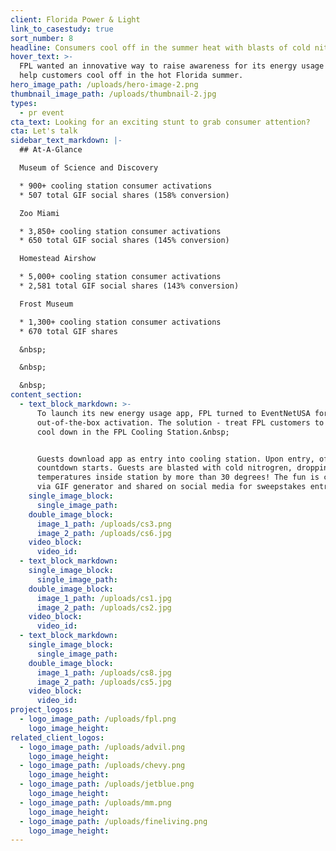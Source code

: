 ```yaml
---
client: Florida Power & Light
link_to_casestudy: true
sort_number: 8
headline: Consumers cool off in the summer heat with blasts of cold nitrogen
hover_text: >-
  FPL wanted an innovative way to raise awareness for its energy usage app and
  help customers cool off in the hot Florida summer.
hero_image_path: /uploads/hero-image-2.png
thumbnail_image_path: /uploads/thumbnail-2.jpg
types:
  - pr event
cta_text: Looking for an exciting stunt to grab consumer attention?
cta: Let's talk
sidebar_text_markdown: |-
  ## At-A-Glance

  Museum of Science and Discovery

  * 900+ cooling station consumer activations
  * 507 total GIF social shares (158% conversion)

  Zoo Miami

  * 3,850+ cooling station consumer activations
  * 650 total GIF social shares (145% conversion)

  Homestead Airshow

  * 5,000+ cooling station consumer activations
  * 2,581 total GIF social shares (143% conversion)

  Frost Museum

  * 1,300+ cooling station consumer activations
  * 670 total GIF shares

  &nbsp;

  &nbsp;

  &nbsp;
content_section:
  - text_block_markdown: >-
      To launch its new energy usage app, FPL turned to EventNetUSA for a fun
      out-of-the-box activation. The solution - treat FPL customers to a summer
      cool down in the FPL Cooling Station.&nbsp;


      Guests download app as entry into cooling station. Upon entry, offical
      countdown starts. Guests are blasted with cold nitrogren, dropping
      temperatures inside station by more than 30 degrees! The fun is captured
      via GIF generator and shared on social media for sweepstakes entry.&nbsp;
    single_image_block:
      single_image_path:
    double_image_block:
      image_1_path: /uploads/cs3.png
      image_2_path: /uploads/cs6.jpg
    video_block:
      video_id:
  - text_block_markdown:
    single_image_block:
      single_image_path:
    double_image_block:
      image_1_path: /uploads/cs1.jpg
      image_2_path: /uploads/cs2.jpg
    video_block:
      video_id:
  - text_block_markdown:
    single_image_block:
      single_image_path:
    double_image_block:
      image_1_path: /uploads/cs8.jpg
      image_2_path: /uploads/cs5.jpg
    video_block:
      video_id:
project_logos:
  - logo_image_path: /uploads/fpl.png
    logo_image_height:
related_client_logos:
  - logo_image_path: /uploads/advil.png
    logo_image_height:
  - logo_image_path: /uploads/chevy.png
    logo_image_height:
  - logo_image_path: /uploads/jetblue.png
    logo_image_height:
  - logo_image_path: /uploads/mm.png
    logo_image_height:
  - logo_image_path: /uploads/fineliving.png
    logo_image_height:
---
```

